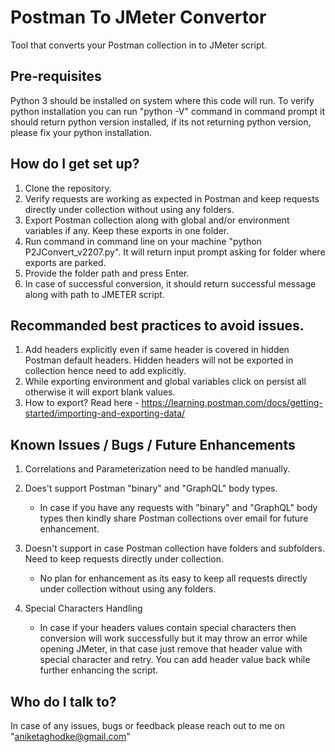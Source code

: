 # Postman To JMeter Convertor
Tool that converts your Postman collection in to JMeter script.

## Pre-requisites
Python 3 should be installed on system where this code will run.
To verify python installation you can run "python -V" command in command prompt it should return python version installed, if its not returning python version, please fix your python installation.

## How do I get set up?
1. Clone the repository.
2. Verify requests are working as expected in Postman and keep requests directly under collection without using any folders.
3. Export Postman collection along with global and/or environment variables if any. Keep these exports in one folder.
4. Run command in command line on your machine "python P2JConvert_v2207.py". It will return input prompt asking for folder where exports are parked.
5. Provide the folder path and press Enter.
6. In case of successful conversion, it should return successful message along with path to JMETER script.

## Recommanded best practices to avoid issues. 
1. Add headers explicitly even if same header is covered in hidden Postman default headers. Hidden headers will not be exported in collection hence need to add explicitly.
2. While exporting environment and global variables click on persist all otherwise it will export blank values.
3. How to export? Read here - https://learning.postman.com/docs/getting-started/importing-and-exporting-data/

 
## Known Issues / Bugs / Future Enhancements
1. Correlations and Parameterization need to be handled manually. 

2. Does't support Postman "binary" and "GraphQL" body types. 
   - In case if you have any requests with "binary" and "GraphQL" body types then kindly share Postman collections over email for future enhancement.
   
3. Doesn't support in case Postman collection have folders and subfolders. Need to keep requests directly under collection.
   - No plan for enhancement as its easy to keep all requests directly under collection without using any folders.

4. Special Characters Handling
   - In case if your headers values contain special characters then conversion will work successfully but it may throw an error while opening JMeter, in that case just remove that header value with special character and retry. You can add header value back while further enhancing the script.  

## Who do I talk to?
In case of any issues, bugs or feedback please reach out to me on "aniketaghodke@gmail.com"